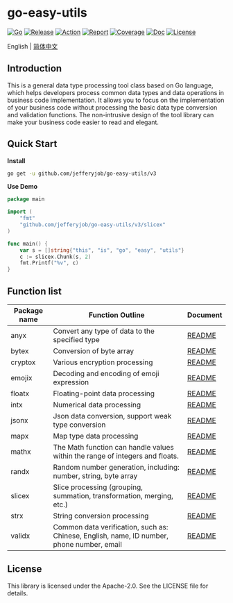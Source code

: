 # go-easy-utils

[![Go](https://img.shields.io/badge/Go->=1.20-green)](https://go.dev)
[![Release](https://img.shields.io/github/v/release/jefferyjob/go-easy-utils.svg)](https://github.com/jefferyjob/go-easy-utils/releases)
[![Action](https://github.com/jefferyjob/go-easy-utils/actions/workflows/go.yml/badge.svg)](https://github.com/jefferyjob/go-easy-utils/actions/workflows/go.yml)
[![Report](https://goreportcard.com/badge/github.com/jefferyjob/go-easy-utils)](https://goreportcard.com/report/github.com/jefferyjob/go-easy-utils)
[![Coverage](https://codecov.io/gh/jefferyjob/go-easy-utils/branch/main/graph/badge.svg)](https://codecov.io/gh/jefferyjob/go-easy-utils)
[![Doc](https://img.shields.io/badge/go.dev-reference-brightgreen?logo=go&logoColor=white&style=flat)](https://pkg.go.dev/github.com/jefferyjob/go-easy-utils/v3)
[![License](https://img.shields.io/github/license/jefferyjob/go-easy-utils)](https://github.com/jefferyjob/go-easy-utils/blob/main/LICENSE)

English | [简体中文](README.cn.md)

## Introduction
This is a general data type processing tool class based on Go language, which helps developers process common data types and data operations in business code implementation. It allows you to focus on the implementation of your business code without processing the basic data type conversion and validation functions. The non-intrusive design of the tool library can make your business code easier to read and elegant.

## Quick Start
**Install**
```bash
go get -u github.com/jefferyjob/go-easy-utils/v3
```

**Use Demo**
```go
package main

import (
	"fmt"
	"github.com/jefferyjob/go-easy-utils/v3/slicex"
)

func main() {
	var s = []string{"this", "is", "go", "easy", "utils"}
	c := slicex.Chunk(s, 2)
	fmt.Printf("%v", c)
}
```

## Function list

| Package name | Function Outline                                                                          | Document             |
|--------------| ----------------------------------------------------------------------------------------- |----------------------|
| anyx         | Convert any type of data to the specified type                                            | [README](anyx)    |
| bytex        | Conversion of byte array                                                                  | [README](bytex)   |
| cryptox      | Various encryption processing                                                             | [README](cryptox) |
| emojix       | Decoding and encoding of emoji expression                                                 | [README](emojix)  |
| floatx       | Floating-point data processing                                                            | [README](floatx)  |
| intx         | Numerical data processing                                                                 | [README](intUtil)    |
| jsonx        | Json data conversion, support weak type conversion                                        | [README](jsonx)   |
| mapx         | Map type data processing                                                                  | [README](mapx)    |
| mathx        | The Math function can handle values within the range of integers and floats.              | [README](mathx)   |
| randx        | Random number generation, including: number, string, byte array                           | [README](randUtil)   |
| slicex       | Slice processing (grouping, summation, transformation, merging, etc.)                     | [README](slicex)  |
| strx         | String conversion processing                                                              | [README](strx)    |
| validx       | Common data verification, such as: Chinese, English, name, ID number, phone number, email | [README](validx)  |


## License
This library is licensed under the Apache-2.0. See the LICENSE file for details.